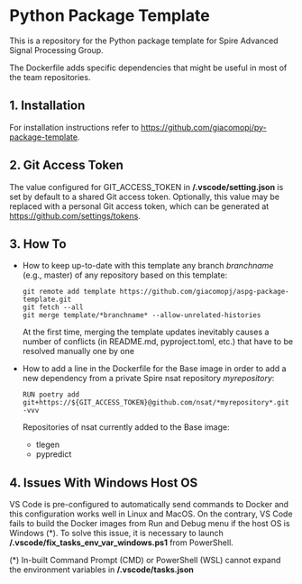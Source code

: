 # Python Package Template

This is a repository for the Python package template for Spire Advanced Signal Processing Group.

The Dockerfile adds specific dependencies that might be useful in most of the team repositories.

## 1. Installation

For installation instructions refer to https://github.com/giacomopj/py-package-template.

## 2. Git Access Token

The value configured for GIT_ACCESS_TOKEN in **/.vscode/setting.json** is set by default to a shared Git access token. Optionally, this value may be replaced with a personal Git access token, which can be generated at https://github.com/settings/tokens.

## 3. How To

- How to keep up-to-date with this template any branch *branchname* (e.g., master) of any repository based on this template:

      git remote add template https://github.com/giacomopj/aspg-package-template.git
      git fetch --all
      git merge template/*branchname* --allow-unrelated-histories

  At the first time, merging the template updates inevitably causes a number of conflicts (in README.md, pyproject.toml, etc.) that have to be resolved manually one by one

- How to add a line in the Dockerfile for the Base image in order to add a new dependency from a private Spire nsat repository *myrepository*:

      RUN poetry add git+https://${GIT_ACCESS_TOKEN}@github.com/nsat/*myrepository*.git -vvv

  Repositories of nsat currently added to the Base image:
  * tlegen
  * pypredict

## 4. Issues With Windows Host OS

VS Code is pre-configured to automatically send commands to Docker and this configuration works well in Linux and MacOS. On the contrary, VS Code fails to build the Docker images from Run and Debug menu if the host OS is Windows (\*). To solve this issue, it is necessary to launch **/.vscode/fix_tasks_env_var_windows.ps1** from PowerShell.

(\*) In-built Command Prompt (CMD) or PowerShell (WSL) cannot expand the environment variables in **/.vscode/tasks.json**

